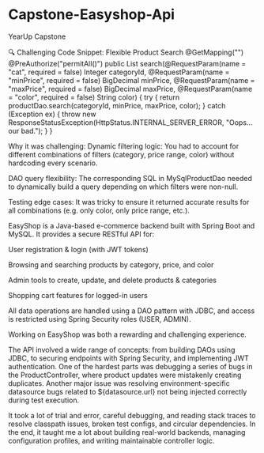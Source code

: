 # Capstone-Easyshop-Api
YearUp Capstone 

🔍 Challenging Code Snippet: Flexible Product Search
@GetMapping("")
@PreAuthorize("permitAll()")
public List<Product> search(@RequestParam(name = "cat", required = false) Integer categoryId,
                            @RequestParam(name = "minPrice", required = false) BigDecimal minPrice,
                            @RequestParam(name = "maxPrice", required = false) BigDecimal maxPrice,
                            @RequestParam(name = "color", required = false) String color)
{
    try
    {
        return productDao.search(categoryId, minPrice, maxPrice, color);
    }
    catch (Exception ex)
    {
        throw new ResponseStatusException(HttpStatus.INTERNAL_SERVER_ERROR, "Oops... our bad.");
    }
}

Why it was challenging:
Dynamic filtering logic: You had to account for different combinations of filters (category, price range, color) without hardcoding every scenario.

DAO query flexibility: The corresponding SQL in MySqlProductDao needed to dynamically build a query depending on which filters were non-null.

Testing edge cases: It was tricky to ensure it returned accurate results for all combinations (e.g. only color, only price range, etc.).


EasyShop is a Java-based e-commerce backend built with Spring Boot and MySQL. It provides a secure RESTful API for:

User registration & login (with JWT tokens)

Browsing and searching products by category, price, and color

Admin tools to create, update, and delete products & categories

Shopping cart features for logged-in users

All data operations are handled using a DAO pattern with JDBC, and access is restricted using Spring Security roles (USER, ADMIN).

Working on EasyShop was both a rewarding and challenging experience.


The API involved a wide range of concepts: from building DAOs using JDBC, to securing endpoints with Spring Security, and implementing JWT authentication. One of the hardest parts was debugging a series of bugs in the ProductController, where product updates were mistakenly creating duplicates. Another major issue was resolving environment-specific datasource bugs related to ${datasource.url} not being injected correctly during test execution.

It took a lot of trial and error, careful debugging, and reading stack traces to resolve classpath issues, broken test configs, and circular dependencies. In the end, it taught me a lot about building real-world backends, managing configuration profiles, and writing maintainable controller logic.
